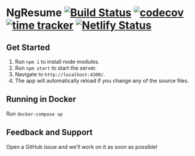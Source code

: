 # NgResume [![Build Status](https://api.travis-ci.com/stevahnes/ng-resume-builder.svg?branch=main)](https://travis-ci.com/github/stevahnes/ng-resume-builder) [![codecov](https://codecov.io/gh/stevahnes/ng-resume-builder/branch/main/graph/badge.svg?token=9VYWK0KTI4)](https://codecov.io/gh/stevahnes/ng-resume-builder) [![time tracker](https://wakatime.com/badge/github/stevahnes/ng-resume-builder.svg)](https://wakatime.com/badge/github/stevahnes/ng-resume-builder) [![Netlify Status](https://api.netlify.com/api/v1/badges/17ae3597-3c8e-4a8d-834b-cb7408df589f/deploy-status)](https://app.netlify.com/sites/ngresume/deploys)

## Get Started

1. Run `npm i` to install node modules.
2. Run `npm start` to start the server.
3. Navigate to `http://localhost:4200/`.
4. The app will automatically reload if you change any of the source files.

## Running in Docker

Run `docker-compose up`

## Feedback and Support

Open a GitHub issue and we'll work on it as soon as possible!
